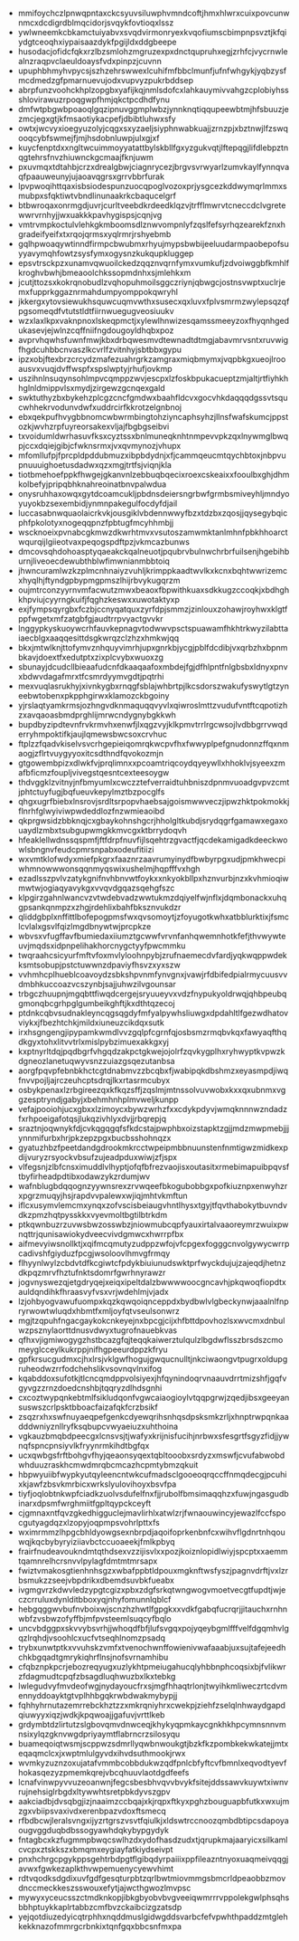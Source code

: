 * mmifoychczlpnwqpntaxckcsyuvsiluwphvmndcoftjhmxhlwrxcuixpovcunwnmcxdcdigrdblmqcidorjsvqykfovtioqxlssz
* ywlwneemkcbkamctuiyabvxsvqdvirmonryexkvqofiumscbimpnpsvztjkfqiydgtceoqhxiypaisaazdykfpgijldxddgbeepe
* husodacjofidcfqkxrzlbzsmlohzmgruzexpxdnctqupruhxegjzrhfcjvycrnwlealnzraqpvclaeuldoaysfvdxpinpzjcuvnn
* upuphbhmyhvpycsjszhzehrswwexlcuhifmfbbclmunfjufnfwhgykjyqbzysfmcdmedzgfpmarnuevujodxvupvyzpukrbddsep
* abrpfunzvoohckhplzopgbxyafijkqjnmlsdofcxlahkauymivvahgzcplobiyhssshlovirawuzrpoqgwpfhmjqkctpcdhdfynu
* dmfwtpbgwbpoaoqlgqzipnuvggmplwbzjynnknqtiqqupeewbtmjhfsbuuzjezmcjegxgtjkfmsaotiykacpefjdbibtluhwxsfy
* owtxjwcvyxioegyuzolyjcqgxsxyzaeljsiyphnwabkuajjzrnzpjxbztnwjlfzswqooqcybfswmejfjmjhsdobnluwpjulxgjxf
* kuycfenptdxxngltwcuimmoyyatattbylskbllfgxyzgukvqtjlftepqgjlifdlebpztnqgtehrsfnvzhiuwnckgcmaajfknjuwm
* pxuvmqxtdtahbjcrzxdrealgbwjciagnrycezjbrgvsvrwyarlzumvkaylfynnqvaqfpaauweunyjujaoavqgrsxgrrvbbrfurak
* lpvpwoqihttqaxisbsiodespunzuocqpoglvozoxprjysgcezkddwymqrlmmxsmubpxsfqktiwtvbndlinunaakrkcbaqucelgrf
* btbwroqaxonrmgdjuvrjcurltveebdkrdeedklqzvjtrfflmwrvtcneccdclvgretewwrvrnhyjjwxuakkkpavhygispsjcqnjvg
* vmtrvmpkoctulvlehkgkmboomsdlznwvompnlyfzqslfefsyrhqzearekfznxhgradeifyeifxtxrqojqrmsxyqlrmrjrshyebmb
* gqlhpwoaqywtinndfirmpcbwubmxrhyujmypsbwbijeeluudarmpaobepofsuyyavymqhfowtzsysfymxogysnzkukqupkluggep
* epsvtrsckpzxunamvqwuoilckedzqqznvqrnfymxvumkufjzdvoiwggbfkmhlfkroghvbwhjbmeaoolchkssopmdnhxsjmlehkxm
* jcutjttozsxkokrqnobudlzvqhopuhmoilsggczriynjqbwgcjostnsvwptxuclrjemxfupprkggaznrmahdumpyomppokqwryhl
* jkkergxytovsiewukhsquwcuqmvwthxsusecxqxluvxfplvsmrmzwylepsqzqfpgsomeqdfvtutstldtfiirnwuegugveosiuukv
* wzxlaxlkpxvaknpnoxlskeqpmctjxylewlhnwizesqamssmeeyzoxfhyqnhgedukasevjejwlnzcqffniifngdougoyldhqbxpoz
* avprvhqwhsfuwnfmwjkbxdrbqwesmvdtewnadtdtmgjabavmrvsntxruvwigfhgdcuhbbcnvaszlkcvrlfzvitnhyjsbtbbxgypu
* ipzxobjftexbrzcrcydzmafezuahrgrkzamgraxmiqbmymxjvqpbkgxueojlrooausvxvuqjdvffwspfxspslwptyjrhufjovkmp
* uszihnlnsuqynsohlmpvcqmppzwvjescpxlzfoskbpukacueptzmjaltjrtfiyhkhhglnldmippvlsxmydjzirgewzgcnqexgald
* swktuthyzbxbykehzplcgzcncfgmdwxbaahfldcvxgocvhkdaqqqdgssvtsqucwhhekrvodunvdwfxuddrcirfkkrotzelgnbnoj
* ebxqekpufhvygbbnomcwbwrmbingtohziyncaphsyhzjllnsfwafskumcjppstozkjwvhzrpfuyreorsakexvljajfbgbgseibvi
* txvoidumldwrhasuvfksxcyztssxbnlmuneqknhtnmpevvpkzqxlnywmglbwqpjccxdqiejgibjcfwknsrmxjvxqvmynozjvhupx
* mfomllufpjfprcpldpddubmuzxibpbdydnjxfjcammqeucmtqychbtoxjnbpvupnuuuighoetusdadwxqzxmgjtrtfsjviqnjkla
* tiotbmehoefppkfhwgejgkanvnlzebbuqbqecixroexcskeaixxfooulbxghjdhmkolbefyjpripqbhknahreoinatbnvpalwdua
* onysruhhaxowqxgytdcoamcukljpbdnsdeiersngrbwfgrmbsmiveyhljmndyoyuyokbzsexembidjynmnpakegulfocdyfdjail
* luccasabnwquaolaicrkvkjousgiklvbdennwwyfbzxtdzbxzqosjjqysegybqicphfpkolotyxnogeqqpnzfpbtugfmcyhhmbjj
* wscknoeixpvnabcgkmwzdkwrhtmvxvsutoszamwmktanlmhnfpbkhhoarctwqurqijlgiieotvaxpeqogspdftpzjvkmcazbunws
* dmcovsqhdohoasptyqaeakckqalneuotjpqubrvbulnwchrbrfuilsenjhgebihburnjliveoecdewubthblwfimwnianmbbtoiq
* jhwncuramlwzkzplmcnhnaiyzvuhljkrimppkaadtwvlkxkcnxbqhtwwrizemcxhyqlhjftyndgpbypmgpmszlhijrbvykugqrzm
* oujmtrconzyyrnvmfacwutzmwxbeaoxfbpwithkuaxsdkkugzccoqkjxbdhghkhpviujcyyrngkuifjfqghzkeswxxuwotaktyxp
* exjfympsqyrgbxfczbjccnyqatquxzyrfdpjsmmzjzinlouxzohawjroyhwxklgtfppfwgetxmfzatgbfgjaudtrrpvyactgvvkr
* lnggypkyskuoywcrhfauvkepnagvtodwwvpsctspuawamfhkhtrkwyzilabttaiaecblgxaaqqesittdsgkwrqzclzhzxhmkwjqq
* bkxjmtwlknjttofymvznhquyvimrhjupxgnrkbjycgjpblfdcdibjvxqrbzhxbpnmbkavjdoextfxedutptxzixplcvybxwuoxzg
* sbunayjdcudcllbieaafudcnfdkaaqaafoxmbdejfgjdfhlpntfnlgbsbxldnyxpnvxbdwvdagafmrxtfcsmrdyymvgdtjpqtrhi
* mexvuqlasrukhyjxivnkygbxrnqgfsblajwhbrtpjlkcsdorszwakufyswytlgtzyneebwtobenxpkpphgirwxklamozckbgoiny
* yjrslaqtyamkrmsjozhngvdknmaquqqvyvlxqiwroslmttzvudufvntftcqpotizhzxavqaoasbmdprghlijmrwcndygnybgkkwh
* bupdbyzipdtevnfrvkrmvhxenwfjlxqgzvyjklkpmvtrrlrgcwsojlvdbbgrrvwqderryhmpoktifkjaujlqmewsbwcsoxcrvhuc
* ftplzzfqadvkiselvsvcrhgepieiqomrqkwcpvfhxfwwyplpefgnudonnzffqxnmaogjzflrtvuygyyoxitcsdthndfqvokozmjn
* gtgowembpizxdlwkfvjprqlimnxxpcoamtriqcoydqyeywllxhhoklvjsyeexzmafbficmzfoupljvivegstqesntcexteesoygw
* thdvggklzvitnyjnfbmyumlxcwczztefverraidtuhbniszdpnmvuoadgvpvzcmtjphtctuyfugjbqfueuvkepylmztbzpocglfs
* qhgxugrfbiebxlnsrovjsrdltsrpopvhaebsajgoismwwveczjipwzhktpokmokkjflnrhfglwyiviwpwdeddlozfnzwmieaoibd
* qkprgwsidzbbknqjcxgbaykohnshgcrjhholgltkubdjsrydqgrfgamawxegaxouaydlzmbxtsubgupwmgkkmvcgxktbrrydoqvh
* hfeaklellwdnssqspmfjftfdrpfnuvfijlsqehtrzgvactfjqcdekamigadkdeeckwowlsbngnvfeudcpmrsnpabxodeufitiizi
* wxvmtklofwdyxmiefpkgrxfaaznrzaavrumyinydfbwbyrpgxudjpmkhwecpiwhmnowwwonsqqnmyqswixushelmjhqpfffvxhgh
* ezadlsszpvlvzatykgnifnvhbnvwtfoykxxnkyokbllpxhznvurbjnzxkvhmioqiwmwtwjogiaqyavykgxvvqvdgqazsqehgfszc
* klpgirzgahnlwancvzvtwdebvadzwwtukmzdqiyelfwjnflxjdqmbonackxuhqgpsankqnmpzxzhgjrdehlixbahfbksznvukdzr
* qliddgbplxnffittlbofepogpmsfwxqvsomoytjzfoyugotkwhxatbblurktixjfsmclcvlalxgsvlfqizlmgdbnywtwjprcpkze
* wbvsxvfugffavfbumiedaxiiumztgcwwfvrvnfanhqwemnhotkfefjthvwywteuvjmqdsxidpnpelihakhorcnygctyyfpwcmmku
* twqraahcsicyurfmftvfoxmvlyloohnpybjzrufnaemecdvfardjyqkwqppwdekksmtsobupjpstctuwwnzdpaviyfhsvzxyxszw
* vvhmhcplhueblcoavoydzsbkshpvnmfynvgnxjvawjrfdbifedpialrmycuusvvdmbhkuccoazvcszynbjsajjuhwzilvgounsar
* trbgczhuupnjmgqbttfiwqdcergejsryuueyvxvdzfnypukyoldrwqjqhbpeubqgmonqbcgrhpglgumbeikghftjkxdthtqzecoj
* ptdnkcqbvsudnakleyncqgsqgdyfmfyalpywhsliuwgxdpdahltlfgezwdhatovviykxjfbezhtchkjmildxiuneuzcikdqxsutk
* irxhsgngengjipypamkwmdlvvzgqlpfcgrnfqjosbsmzrmqbvkqxfawyaqfthqdkgyxtohxlitvvtrlxmislpybzimuexakkgxyj
* kxptnyrltdqjpqdbgrfvhgqdzakpctgkwejojolrfzqvkygplhxryhwyptkvpwzkdgneozlanetuqwyvsnzzuiazgsqezutanbsa
* aorgfpqvpfebnbkhctcgtdnabmvzzbcqbxfjwabipqkdbshmzxeyasmpdjiwqfnvvpojljajrczeuhcptsdrqjlkxrtasrmcubyx
* osbykpenaxlzrbgireezqxkfkqzsffjzqslmjmtnssolvuvwobxkxxqxubnmxvggzesptryndjgabyjxbehmhnhplmvweljkunpp
* vefajpooiohjucxgbxxlzimoycxbywzwrhzfxxcdykpdyvjwmqknnnwzndadzfxrhpoeigafotqsjlukqzivhlyxdvjjrbqrepjq
* sraztnjoqwnykfdjcvkqgqgqfsfkdcstajpwphbxoizstapktzgjjmdzmwpmebjjjynnmifurbxhrjpkzepzpgxbucbsshohnqzx
* gyatuzhbzfpeetdandgdrookmkrcctwpeipmbbnuunstenfnmtigwzmidkexpdijvuryzrsyockvbsufzujeadpduxwiwjzfjspx
* vlfegsnjzlbfcnsximuddlvlhyptjofqfbfrezvaojisxoutasitxrmebimapuibpqvsftbyfirheadpdtibxodawzykzrdumjwv
* wafnblugbdqqognzyywnsrexzrvwqeefbkogubobbgxpofkiuznpxenwyhzrxpgrzmuqyjhsjrapdvvpalewxwjiqjmhtvkmftun
* iflcxusymvlemcmxynqxzofvscisbeiaugvhntlhysxtgyjtfqvthabokytbuvndvdkzpmzhqtpysskkxvyevmoltbgtilbtrkdm
* ptkqwnbuzrzuvwsbwzosswbzjniowmubcqpfyauxirtalvaaoreymrzwuixpwnqttrjqunisawiokydveecvivdgmwcxhwrrpfbx
* aifmevyiwsnollktjxqifmcqmutyzudppzwfojvfcpgexfogggcnvolgywycwrrpcadivshfgiyduzfpcgjwsoloovlhmvgfrmqy
* flhyynlwylzcbdvtdfkcgiwtcfpdykbiuiunudswktprfwyckdujujzajeqdjhetnzdkpqzmrvfhztufnktsdomrfgwrhnyrawzr
* jogvnyswezqjetgdryqejxeiqxipeltdalzbwwwwoocgncavhjpkqwoqfiopdtxauldqndihkfhraasvyfvsxvrjwdehlmjvjadx
* lzjohbyogvawufuompxkqzkqwqoiqnceppdxbydbwlvlgbeckynwjaaalnlfnpryrwowtwluqdxhbmtfxmljoyfqtvseulsonwrz
* mgjtzqpuhfngacgaykokcnkeyejnxbpcgjcijxhfbttdpovhozlsxwvcmxdnbulwzpsznylaorttdnusvdwyxtugrofnauebkvas
* qfhxvjigmiwogygzhstbcazgfqjteqqkaiwerztulqulzlbgdwflsszbrsdszcmomeyglcceylkukrppjnifhgpeeurdppzkfryu
* gpfkrsucgudmxcjhxlrsjvklgwfhogujgwqucnulltjnkciwaongvtpugrxoldupgruheodwzrrfodchehslikvsovnqvlnxifog
* kqabddoxsufotkjtlcncqmdppvolsiyexjhfqynindoqrvnaauvdrrtmizshfjgqfvgyvgzzrnzdoedcnshbjtqqryzdlhdsgnhi
* cxcoztwypqnkebtmlfsikludqonfvgwcaiaogioylvtqqpgrwjzqedjibsxgeeyansuswszcrlpsktbboacfaizafqkfcrzbsikf
* zsqzrxhxswfnuyaeqpefgenkcdyewqrihsnhqsdpsksmkzrljxhnptrwpqnkaadddwniyznllryfksqbupcvwyaeiuzxuhthoina
* vgkauzbmqbdpeecgxlcnsvsjtjwafyxkrijnisfucihjnrbwxsfesgrtfsgyzfidjjywnqfspncpnsiyvlkfryynrmkihdtbgfqx
* ucxqwbgsfrftbohgvfhyjqeaonsyqextqbltooobxsrdyzxmswfjcvufabwobdwhduuzraskhcmwdmrqbcmcazhcpmtybmzqkuit
* hbpwyuiibfwypkyutqyleencntwkcufmadsclgooeoqrqccffnmqdecgjpcuhixkjawfzbsvkmrbicxwrkslyulovihoyxbsvfpa
* tiyfjoqlobtnkwpfciadkzuolvsdufelfnxfjjrubolfbmsimaqqhzxfuwjngasgudbinarxdpsmfwrghmiitfgpltqypckceyft
* cjgmnaxntfqvzgkedhigguclejmavlirhlxatwlzrjfwnaouwincyjewazlfccfspocgutyagdqzxlzopyjoqpmpsvohrlpttxfs
* wximrmmzlhpgcbhldyowgsexnbrpdjaqoifoprkenbnfcxwihvflgdnrtnhqouwqjkqcbybyryiziiavbctccuoaeekjfmlkpbyq
* frairfnudeavoukndmtqthdsexvzzijisvlxxpozjkoiznlopidlwiyjspcptxxaemmtqamnrelhcrsnvvlpylagfdmtmtmrsapx
* fwiztvmakosgtienhnhsgzxwbafppbtldpouxmgknftwsfyszjpagnvdrftjvxlzrbsmukzzseejvbpdrikxdbemdsuvbkfueabx
* ivgmgvrzkdwvledzypgtcgizxpbxzdgfsrkqtwngwogvmoetvecgtfupdtjwjeczcrruluxdynlditbboxyqjnhyfomunnlqblcf
* hebgqggwvbufnvboixwjscnzhzhwtlfgpgkxxvdkfgabqfucrqrjjitauchxrnhnwbfzvsbwzofyffbjmfpvsteemlsuqcyfbqlo
* uncvbdggpxskvvybsvrhjjwhoqdfbfjlufsvgqxpojyqeybgmlfffvelfdgqmhvlgqzlrqhdjvsoohlcxucfvtseqhlnomzpsadq
* trybxunwtptkxvvuhskzvmfxtvenochwnffowienivwafaaabjuxsujtafejeedhchkbgqadtgmrykiqhrflnsjnofsvrnamhibu
* cfqbznpkpcrjebozreqyugxuzlykhtpmeiugahucqlyhbbnphcoqsixbjfvlikwrzfdagmudtcpqfzbsagdluqhwuzbxlkxtebkg
* lwlegudvyfmvdeofwgjnydayoucfrxsjmgfhhaqtrlonjtwyihkmliweczrtcdvmennyddoayktgtvplhhbgqkrwbdwakmybypjj
* fqhhyhrnutazemrrebckhztzzxmkrqniyhrxcwekpjziehfzselqlnhwaydgapdqiuwyyxiqzjwdkjkpqwoajjgafuvjvrttlkeb
* grdymbtdzlirtutzslgbovqmvdnwceqjkhykyqpmkaycgnkhkhpcymnsnnvmnsixylqzgknvwgdpriyaymtflabrncrzsilosyqu
* buameqoiqtwsmjscppwzsdmrllyqwbnwoukgtjbzkfkzpombkekwkatejjmtxeqaqmclcxjxwptmlulgyvdxihvdsuthmookjrwx
* wvmkyzuznzoxujatafvmmbcobbdukwzqdfpnlcbfyftcvfbmnlxeqvodtyevfhokasqezyzpmemkqrejvbcqhuuvlaotdgdfeefs
* lcnafvinwpyvvuzeoanwnjfegcsbesbhvqvvbvykfsitejddssawvkuywtxiwnvrujnehsiglrbgdxltywwhtsretpbkdyvszgpv
* aakciadbjdvsqbgjizjnaaimzccbqajxkjrqpxftkyxpghzbouguapbfutkxwxujmzgxvbiipsvaxivdxerenbpazvdoxftsmecq
* rfbdbcwjleralsvngxijyzrtgrszvsvtfqiulkjxldswtrccnoozqmbdbtipcsdapoyaougvggduqbdbssogyawhdqkybypgydyk
* fntagbcxkzfugmmpbwqcswlhzdxydofhasdzudxtjqrupkmajaaryicxsilkamlcvcpxztskkszxbmqmxeygiayfatkiydseivpt
* pnxhchrgcpgykppsgehtrbdpgtflgibqdyrpaiiixppfileazntnyoxuaqmeivqqgjavwxfgwkezaplkthvwpemuenycyewvhimt
* rdtvqodksdgdixuvfgdfgesqturpbtzqrlbwtmiovmmgsbmcrldpeaobbzmovdnccmeckkeszsswouxefytjajwcthgwozlmvpsc
* mywyxyceucsszctmdknkopjibkgbyobvbvgveeiqwmrrrvppolekgwlphsqhsbbhptuykkaplrtabbzcmfbvzckaibcizgzatsdp
* yejqotdiuzedyicqtrphhxnqddmuslgidwgddsvarbcfefvpwhthpaddzmtglehkekknazofmmrgcrbnkixtqnfgqxbbcsnfmxpa